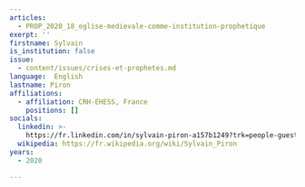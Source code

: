 ```yaml
---
articles:
  - PROP_2020_18_eglise-medievale-comme-institution-prophetique
exerpt: ''
firstname: Sylvain
is_institution: false
issue:
  - content/issues/crises-et-prophetes.md
language:  English
lastname: Piron
affiliations:
  - affiliation: CRH-EHESS, France
    positions: []
socials:
  linkedin: >-
    https://fr.linkedin.com/in/sylvain-piron-a157b1249?trk=people-guest_people_search-card
  wikipedia: https://fr.wikipedia.org/wiki/Sylvain_Piron
years:
  - 2020

---
```

